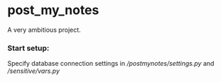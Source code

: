# post_my_notes
A very ambitious project.


### Start setup:
Specify database connection settings in */postmynotes/settings.py* and */sensitive/vars.py*
